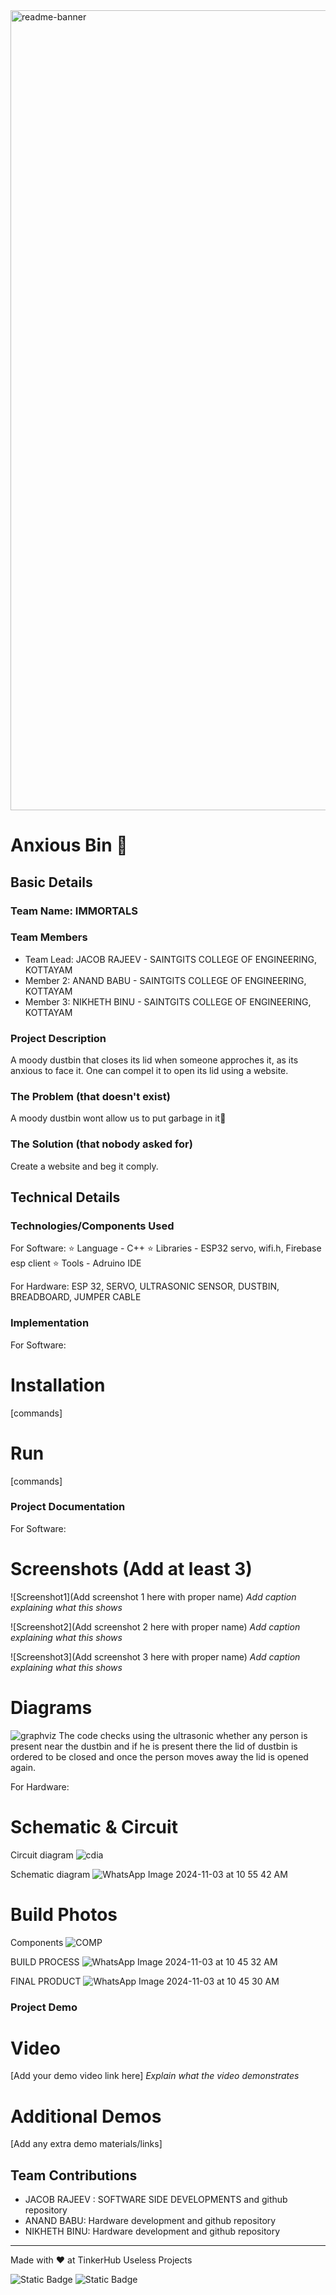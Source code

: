 <img width="1280" alt="readme-banner" src="https://github.com/user-attachments/assets/35332e92-44cb-425b-9dff-27bcf1023c6c">

# Anxious Bin 🎯


## Basic Details
### Team Name: IMMORTALS


### Team Members
- Team Lead:   JACOB RAJEEV - SAINTGITS COLLEGE OF ENGINEERING, KOTTAYAM
- Member 2:    ANAND BABU   - SAINTGITS COLLEGE OF ENGINEERING, KOTTAYAM
- Member 3:    NIKHETH BINU - SAINTGITS COLLEGE OF ENGINEERING, KOTTAYAM

### Project Description
A moody dustbin that closes its lid when someone approches it, as its anxious to face it. One can compel it to open its lid using a website.

### The Problem (that doesn't exist)
A moody dustbin wont allow us to put garbage in it🥺

### The Solution (that nobody asked for)
Create a website and beg it comply.

## Technical Details
### Technologies/Components Used
For Software:
  ⭐ Language  - C++
  ⭐ Libraries - ESP32 servo, wifi.h, Firebase esp client
  ⭐ Tools     - Adruino IDE

For Hardware:
ESP 32,
SERVO,
ULTRASONIC SENSOR,
DUSTBIN,
BREADBOARD,
JUMPER CABLE

### Implementation
For Software:
# Installation
[commands]

# Run
[commands]

### Project Documentation

For Software:

# Screenshots (Add at least 3)
![Screenshot1](Add screenshot 1 here with proper name)
*Add caption explaining what this shows*

![Screenshot2](Add screenshot 2 here with proper name)
*Add caption explaining what this shows*

![Screenshot3](Add screenshot 3 here with proper name)
*Add caption explaining what this shows*

# Diagrams
![graphviz](https://github.com/user-attachments/assets/fc77db6a-3760-4dd0-b1a4-211c4d34ff50)
The code checks using the ultrasonic whether any person is present near the dustbin and if he is present there the lid of dustbin is ordered to be closed and once the person moves away the lid is opened again.

For Hardware:

# Schematic & Circuit
Circuit diagram
![cdia](https://github.com/user-attachments/assets/c8897f8e-5362-47a5-804c-3cb2ab11dafe)

Schematic diagram
![WhatsApp Image 2024-11-03 at 10 55 42 AM](https://github.com/user-attachments/assets/6d7af789-199f-46cc-8ad9-62c1f56f628b)


# Build Photos
Components
![COMP](https://github.com/user-attachments/assets/c748fc10-3546-43bc-aecb-35a1040b3b66)

BUILD PROCESS
![WhatsApp Image 2024-11-03 at 10 45 32 AM](https://github.com/user-attachments/assets/3298e559-7bfa-4352-b0c8-70d504a0d502)

FINAL PRODUCT
![WhatsApp Image 2024-11-03 at 10 45 30 AM](https://github.com/user-attachments/assets/884bed83-1eb3-4860-8d71-fa8f87e18eb6)


### Project Demo
# Video
[Add your demo video link here]
*Explain what the video demonstrates*

# Additional Demos
[Add any extra demo materials/links]

## Team Contributions
- JACOB RAJEEV : SOFTWARE SIDE DEVELOPMENTS and github repository
- ANAND BABU: Hardware development and github repository
- NIKHETH BINU: Hardware development and github repository

---
Made with ❤️ at TinkerHub Useless Projects 

![Static Badge](https://img.shields.io/badge/TinkerHub-24?color=%23000000&link=https%3A%2F%2Fwww.tinkerhub.org%2F)
![Static Badge](https://img.shields.io/badge/UselessProject--24-24?link=https%3A%2F%2Fwww.tinkerhub.org%2Fevents%2FQ2Q1TQKX6Q%2FUseless%2520Projects)



